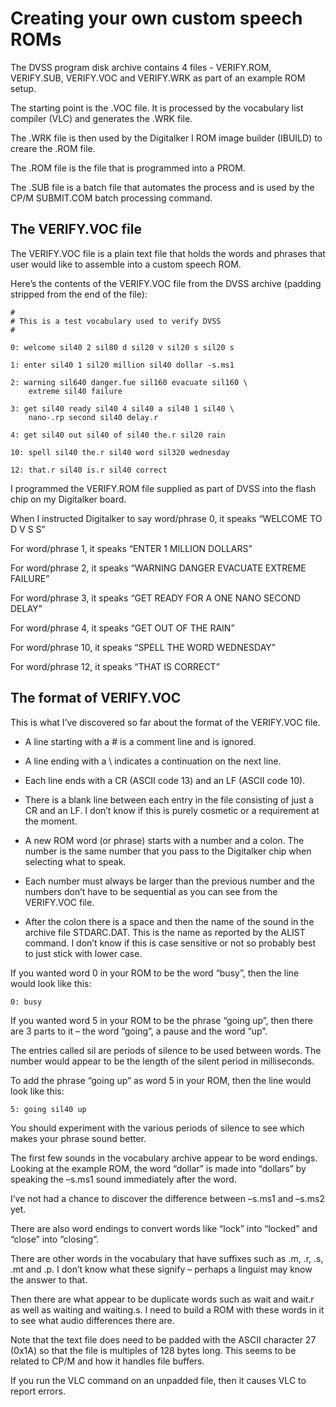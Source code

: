 # Creating your own custom speech ROMs 

The DVSS program disk archive contains 4 files - VERIFY.ROM, VERIFY.SUB, VERIFY.VOC and VERIFY.WRK as part of an example ROM setup.

The starting point is the .VOC file. It is processed by the vocabulary list compiler (VLC) and generates the .WRK file.

The .WRK file is then used by the Digitalker I ROM image builder (IBUILD) to creare the .ROM file.

The .ROM file is the file that is programmed into a PROM.

The .SUB file is a batch file that automates the process and is used by the CP/M SUBMIT.COM batch processing command.

## The VERIFY.VOC file

The VERIFY.VOC file is a plain text file that holds the words and phrases that user would like to assemble into a custom speech ROM.

Here’s the contents of the VERIFY.VOC file from the DVSS archive (padding stripped from the end of the file):
```
#
# This is a test vocabulary used to verify DVSS
#

0: welcome sil40 2 sil80 d sil20 v sil20 s sil20 s

1: enter sil40 1 sil20 million sil40 dollar -s.ms1

2: warning sil640 danger.fue sil160 evacuate sil160 \
	extreme sil40 failure

3: get sil40 ready sil40 4 sil40 a sil40 1 sil40 \
	nano-.rp second sil40 delay.r

4: get sil40 out sil40 of sil40 the.r sil20 rain

10: spell sil40 the.r sil40 word sil320 wednesday

12: that.r sil40 is.r sil40 correct
```
I programmed the VERIFY.ROM file supplied as part of DVSS into the flash chip on my Digitalker board. 

When I instructed Digitalker to say word/phrase 0, it speaks “WELCOME TO D V S S”

For word/phrase 1, it speaks “ENTER 1 MILLION DOLLARS”

For word/phrase 2, it speaks “WARNING DANGER EVACUATE EXTREME FAILURE”

For word/phrase 3, it speaks “GET READY FOR A ONE NANO SECOND DELAY”

For word/phrase 4, it speaks “GET OUT OF THE RAIN”

For word/phrase 10, it speaks “SPELL THE WORD WEDNESDAY”

For word/phrase 12, it speaks “THAT IS CORRECT”

## The format of VERIFY.VOC

This is what I’ve discovered so far about the format of the VERIFY.VOC file.

* A line starting with a # is a comment line and is ignored.

* A line ending with a \ indicates a continuation on the next line.

* Each line ends with a CR (ASCII code 13) and an LF (ASCII code 10).

* There is a blank line between each entry in the file consisting of just a CR and an LF. I don’t know if this is purely cosmetic or a requirement at the moment.

* A new ROM word (or phrase) starts with a number and a colon. The number is the same number that you pass to the Digitalker chip when selecting what to speak.

* Each number must always be larger than the previous number and the numbers don’t have to be sequential as you can see from the VERIFY.VOC file.
 
* After the colon there is a space and then the name of the sound in the archive file STDARC.DAT. This is the name as reported by the ALIST command. I don’t know if this is case sensitive or not so probably best to just stick with lower case.

If you wanted word 0 in your ROM to be the word “busy”, then the line would look like this:
```
0: busy
```
If you wanted word 5 in your ROM to be the phrase “going up”, then there are 3 parts to it – the word “going”, a pause and the word “up”.

The entries called sil<xxx> are periods of silence to be used between words. The <xxx> number would appear to be the length of the silent period in milliseconds.

To add the phrase “going up” as word 5 in your ROM, then the line would look like this:
```
5: going sil40 up
```
You should experiment with the various periods of silence to see which makes your phrase sound better.

The first few sounds in the vocabulary archive appear to be word endings. Looking at the example ROM, the word “dollar” is made into “dollars” by speaking the –s.ms1 sound immediately after the word.

I’ve not had a chance to discover the difference between –s.ms1 and –s.ms2 yet.

There are also word endings to convert words like “lock” into “locked” and “close” into “closing”. 

There are other words in the vocabulary that have suffixes such as .m, .r, .s, .mt and .p. I don’t know what these signify – perhaps a linguist may know the answer to that.

Then there are what appear to be duplicate words such as wait and wait.r as well as waiting and waiting.s. I need to build a ROM with these words in it to see what audio differences there are.

Note that the text file does need to be padded with the ASCII character 27 (0x1A) so that the file is multiples of 128 bytes long. This seems to be related to CP/M and how it handles file buffers.

If you run the VLC command on an unpadded file, then it causes VLC to report errors. 

